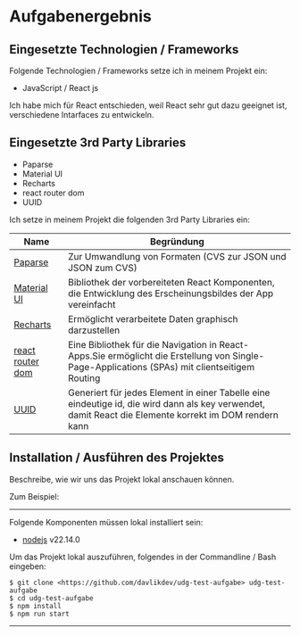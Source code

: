 # Aufgabenergebnis

## Eingesetzte Technologien / Frameworks

Folgende Technologien / Frameworks setze ich in meinem Projekt ein:

- JavaScript / React js

Ich habe mich für React entschieden, weil React sehr gut dazu geeignet ist, verschiedene Intarfaces zu entwickeln.

## Eingesetzte 3rd Party Libraries

- Paparse
- Material UI
- Recharts
- react router dom
- UUID 


Ich setze in meinem Projekt die folgenden 3rd Party Libraries ein:

Name | Begründung
--- | ---
[Paparse](https://www.papaparse.com/) | Zur Umwandlung von Formaten (CVS zur JSON und JSON zum CVS)
[Material UI](https://mui.com/) | Bibliothek der vorbereiteten React Komponenten, die Entwicklung des Erscheinungsbildes der App vereinfacht
[Recharts](https://recharts.org/en-US/) | Ermöglicht verarbeitete Daten graphisch darzustellen
[react router dom](https://reactrouter.com/) | Eine Bibliothek für die Navigation in React-Apps.Sie ermöglicht die Erstellung von Single-Page-Applications (SPAs) mit clientseitigem Routing           
[UUID](https://www.uuidgenerator.net/) | Generiert für jedes Element in einer Tabelle eine eindeutige id, die wird dann als key verwendet, damit React die Elemente korrekt im DOM rendern kann 
## Installation / Ausführen des Projektes

Beschreibe, wie wir uns das Projekt lokal anschauen können.

Zum Beispiel:

---

Folgende Komponenten müssen lokal installiert sein:

- [nodejs](https://nodejs.org/en/) v22.14.0

Um das Projekt lokal auszuführen, folgendes in der Commandline / Bash eingeben:

```console
$ git clone <https://github.com/davlikdev/udg-test-aufgabe> udg-test-aufgabe
$ cd udg-test-aufgabe
$ npm install
$ npm run start
```
---
